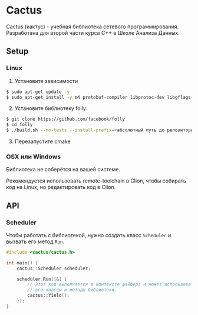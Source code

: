 # Cactus

Cactus (кактус) - учебная библиотека сетевого программирования.
Разработана для второй части курса С++ в Школе Анализа Данных.

## Setup

### Linux

1. Установите зависимости

```bash
$ sudo apt-get update -y
$ sudo apt-get install -y m4 protobuf-compiler libprotoc-dev libgflags-dev
```

2. Установите библиотеку folly:

```bash
$ git clone https://github.com/facebook/folly
$ cd folly
$ ./build.sh --no-tests --install-prefix=<абсолютный путь до репозитория курса>/tools/folly
```

3. Перезапустите cmake

### OSX или Windows

Библиотека не соберётся на вашей системе.

Рекомендуется использовать remote-toolchain в Clion, чтобы собирать код на Linux,
но редактировать код в Clion.

## API

### Scheduler

Чтобы работать с библиотекой, нужно создать класс `Scheduler` и
вызвать его метод `Run`.

```c++
#include <cactus/cactus.h>

int main() {
    cactus::Scheduler scheduler;

    scheduler.Run([&] {
        // Этот код выполняется в контексте файбера и может использовать
        // все классы и методы библиотеки.
        cactus::Yield();
    });
}
```

